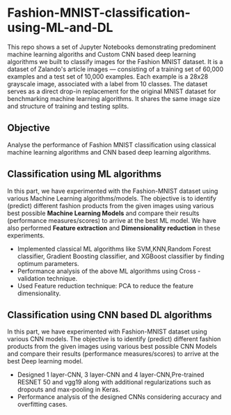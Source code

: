 # Fashion-MNIST-classification-using-ML-and-DL  

This repo shows a set of Jupyter Notebooks demonstrating predominent machine learning algoriths and Custom CNN based deep learning algorithms we built to classify images for the Fashion MNIST dataset. It is a dataset of Zalando's article images — consisting of a training set of 60,000 examples and a test set of 10,000 examples. Each example is a 28x28 grayscale image, associated with a label from 10 classes. The dataset serves as a direct drop-in replacement for the original MNIST dataset for benchmarking machine learning algorithms. It shares the same image size and structure of training and testing splits.  
  
## Objective
Analyse the performance of Fashion MNIST classification using classical machine learning algorithms and CNN based deep learning algorithms.  

## Classification using ML algorithms
In this part, we have experimented with the Fashion-MNIST dataset using various Machine
Learning algorithms/models. The objective is to identify (predict) different fashion products
from the given images using various best possible **Machine Learning Models** and compare their
results (performance measures/scores) to arrive at the best ML model. We have also performed
**Feature extraction** and **Dimensionality reduction** in these experiments.   
  
- Implemented classical ML algorithms like SVM,KNN,Random Forest classifier, Gradient Boosting classifier, and XGBoost classifier by finding optimum parameters.
- Performance analysis of the above ML  algorithms using Cross -validation technique.
- Used Feature reduction technique: PCA to reduce the feature dimensionality.

## Classification using CNN based DL algorithms
In this part, we have experimented with Fashion-MNIST dataset using various CNN models. The
objective is to identify (predict) different fashion products from the given images using various
best possible CNN Models and compare their results (performance measures/scores) to arrive at
the best Deep learning model.  
  
- Designed 1 layer-CNN, 3 layer-CNN and 4 layer-CNN,Pre-trained RESNET 50 and vgg19 along with additional regularizations such as dropouts and max-pooling in Keras.
- Performance analysis of the designed CNNs considering accuracy and overfitting cases.

